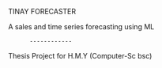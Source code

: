 TINAY FORECASTER 

A sales and time series forecasting using ML
        
          ------------
          
Thesis Project for H.M.Y
(Computer-Sc bsc)

